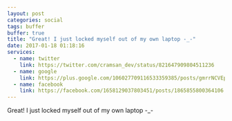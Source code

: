 ```yaml
---
layout: post
categories: social
tags: buffer
buffer: true
title: "Great! I just locked myself out of my own laptop -_-"
date: 2017-01-18 01:18:16
services: 
  - name: twitter
    link: https://twitter.com/cramsan_dev/status/821647909804511236
  - name: google
    link: https://plus.google.com/106027709116533359385/posts/gmrrNCVEptB
  - name: facebook
    link: https://facebook.com/1658129037803451/posts/1865855800364106
---
```

Great! I just locked myself out of my own laptop -_-
